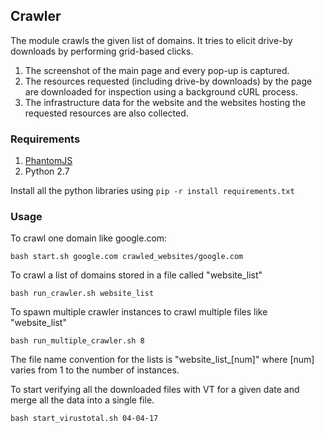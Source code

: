 ## Crawler

The module crawls the given list of domains. It tries to elicit drive-by downloads by performing grid-based clicks.

  1. The screenshot of the main page and every pop-up is captured.
  2. The resources requested (including drive-by downloads) by the page are downloaded for inspection using a background cURL process.
  3. The infrastructure data for the website and the websites hosting the requested resources are also collected.

### Requirements
  1. [PhantomJS](http://phantomjs.org/download.html)
  2. Python 2.7

Install all the python libraries using `pip -r install requirements.txt`

### Usage
To crawl one domain like google.com:

`bash start.sh google.com crawled_websites/google.com`

To crawl a list of domains stored in a file called "website_list"

`bash run_crawler.sh website_list`

To spawn multiple crawler instances to crawl multiple files like "website_list"

`bash run_multiple_crawler.sh 8`

The file name convention for the lists is "website_list_[num]" where [num] varies from 1 to the number of instances.

To start verifying all the downloaded files with VT for a given date and merge all the data into a single file.

`bash start_virustotal.sh 04-04-17`
